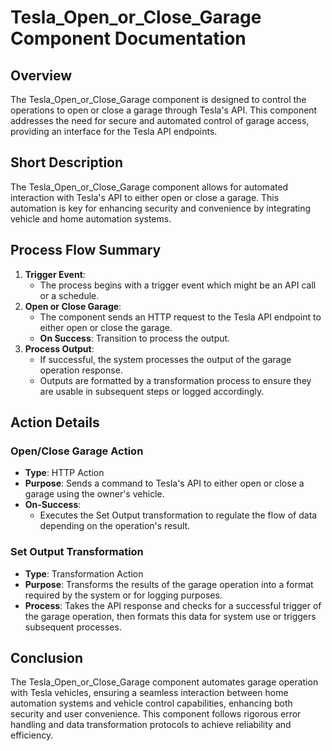 # Tesla_Open_or_Close_Garage Component Documentation

## Overview
The Tesla_Open_or_Close_Garage component is designed to control the operations to open or close a garage through Tesla's API. This component addresses the need for secure and automated control of garage access, providing an interface for the Tesla API endpoints.

## Short Description
The Tesla_Open_or_Close_Garage component allows for automated interaction with Tesla's API to either open or close a garage. This automation is key for enhancing security and convenience by integrating vehicle and home automation systems.

## Process Flow Summary
1. **Trigger Event**:
   - The process begins with a trigger event which might be an API call or a schedule.
2. **Open or Close Garage**:
   - The component sends an HTTP request to the Tesla API endpoint to either open or close the garage.
   - **On Success**: Transition to process the output.
3. **Process Output**:
   - If successful, the system processes the output of the garage operation response.
   - Outputs are formatted by a transformation process to ensure they are usable in subsequent steps or logged accordingly.

## Action Details

### Open/Close Garage Action
- **Type**: HTTP Action
- **Purpose**: Sends a command to Tesla's API to either open or close a garage using the owner's vehicle.
- **On-Success**:
  - Executes the Set Output transformation to regulate the flow of data depending on the operation's result.

### Set Output Transformation
- **Type**: Transformation Action
- **Purpose**: Transforms the results of the garage operation into a format required by the system or for logging purposes.
- **Process**: Takes the API response and checks for a successful trigger of the garage operation, then formats this data for system use or triggers subsequent processes.

## Conclusion
The Tesla_Open_or_Close_Garage component automates garage operation with Tesla vehicles, ensuring a seamless interaction between home automation systems and vehicle control capabilities, enhancing both security and user convenience. This component follows rigorous error handling and data transformation protocols to achieve reliability and efficiency.


